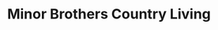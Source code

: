 ---
title: "Minor Brothers Country Living"
url: /waterford/minor-brothers-country-living/
shop: agrarian
---
